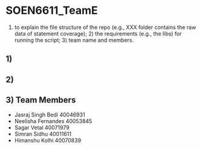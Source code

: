 # SOEN6611_TeamE
1) to explain the file structure of the repo (e.g., XXX folder contains the raw data of statement coverage); 2) the requirements (e.g., the libs) for running the script; 3) team name and members.

## 1) 

## 2) 

## 3) Team Members

- Jasraj Singh Bedi  40046931
- Neelisha Fernandes 40053845
- Sagar Vetal  40071979
- Simran Sidhu  40011611
- Himanshu Kolhi 40070839

